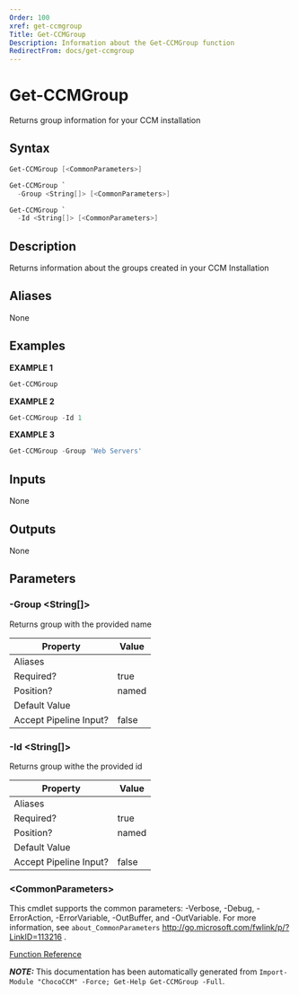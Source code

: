 ```yaml
---
Order: 100
xref: get-ccmgroup
Title: Get-CCMGroup
Description: Information about the Get-CCMGroup function
RedirectFrom: docs/get-ccmgroup
---
```


# Get-CCMGroup

<!-- This documentation is automatically generated from /Get-CCMGroup.ps1 using GenerateDocs.ps1. Contributions are welcome at the original location(s). -->

Returns group information for your CCM installation

## Syntax

~~~powershell
Get-CCMGroup [<CommonParameters>]
~~~


~~~powershell
Get-CCMGroup `
  -Group <String[]> [<CommonParameters>]
~~~


~~~powershell
Get-CCMGroup `
  -Id <String[]> [<CommonParameters>]
~~~

## Description

Returns information about the groups created in your CCM Installation


## Aliases

None

## Examples

 **EXAMPLE 1**

~~~powershell
Get-CCMGroup

~~~

**EXAMPLE 2**

~~~powershell
Get-CCMGroup -Id 1

~~~

**EXAMPLE 3**

~~~powershell
Get-CCMGroup -Group 'Web Servers'

~~~

## Inputs

None

## Outputs

None

## Parameters

###  -Group &lt;String[]&gt;
Returns group with the provided name

Property               | Value
---------------------- | -----
Aliases                |
Required?              | true
Position?              | named
Default Value          |
Accept Pipeline Input? | false

###  -Id &lt;String[]&gt;
Returns group withe the provided id

Property               | Value
---------------------- | -----
Aliases                |
Required?              | true
Position?              | named
Default Value          |
Accept Pipeline Input? | false

### &lt;CommonParameters&gt;

This cmdlet supports the common parameters: -Verbose, -Debug, -ErrorAction, -ErrorVariable, -OutBuffer, and -OutVariable. For more information, see `about_CommonParameters` http://go.microsoft.com/fwlink/p/?LinkID=113216 .



[Function Reference](xref:chococcm-functions)

***NOTE:*** This documentation has been automatically generated from `Import-Module "ChocoCCM" -Force; Get-Help Get-CCMGroup -Full`.
